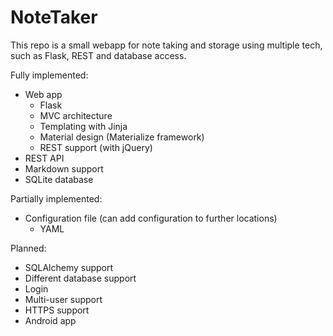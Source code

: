 # NoteTaker
This repo is a small webapp for note taking and storage using multiple tech, such as Flask, REST and database access.

Fully implemented:
- Web app 
  - Flask 
  - MVC architecture
  - Templating with Jinja
  - Material design (Materialize framework)
  - REST support (with jQuery)
- REST API
- Markdown support
- SQLite database

Partially implemented:
- Configuration file (can add configuration to further locations)
  - YAML 
  
Planned:
- SQLAlchemy support
- Different database support
- Login
- Multi-user support
- HTTPS support
- Android app
